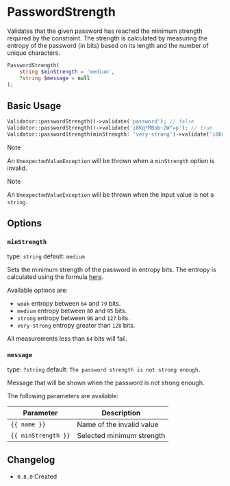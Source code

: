 # PasswordStrength

Validates that the given password has reached the minimum strength required by the constraint. 
The strength is calculated by measuring the entropy of the password (in bits) based on its length and the number of unique characters.

```php
PasswordStrength(
    string $minStrength = 'medium', 
    ?string $message = null
);
```

## Basic Usage

```php
Validator::passwordStrength()->validate('password'); // false
Validator::passwordStrength()->validate('i8Kq*MBob~2W"=p'); // true
Validator::passwordStrength(minStrength: 'very-strong')->validate('i8Kq*MBob~2W"=p'); // false
```

> [!NOTE]
> An `UnexpectedValueException` will be thrown when a `minStrength` option is invalid.

> [!NOTE]
> An `UnexpectedValueException` will be thrown when the input value is not a `string`.

## Options

### `minStrength`

type: `string` default: `medium`

Sets the minimum strength of the password in entropy bits.
The entropy is calculated using the formula [here](https://www.pleacher.com/mp/mlessons/algebra/entropy.html).

Available options are:

- `weak` entropy between `64` and `79` bits.
- `medium` entropy between `80` and `95` bits.
- `strong` entropy between `96` and `127` bits.
- `very-strong` entropy greater than `128` bits.

All measurements less than `64` bits will fail.

### `message`

type: `?string` default: `The password strength is not strong enough.`

Message that will be shown when the password is not strong enough.

The following parameters are available:

| Parameter           | Description               |
|---------------------|---------------------------|
| `{{ name }}`        | Name of the invalid value |
| `{{ minStrength }}` | Selected minimum strength |

## Changelog

- `0.8.0` Created